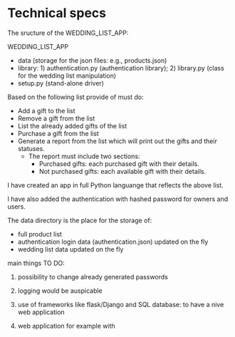 # Technical specs

The sructure of the WEDDING_LIST_APP:

WEDDING_LIST_APP

- data (storage for the json files: e.g., products.json)
- library: 1) authentication.py (authentication library); 2) library.py (class for the wedding list manipulation)
- setup.py (stand-alone driver)

Based on the following list provide of must do:

- Add a gift to the list
- Remove a gift from the list
- List the already added gifts of the list
- Purchase a gift from the list
- Generate a report from the list which will print out the gifts and their statuses.
  - The report must include two sections:
    - Purchased gifts: each purchased gift with their details.
    - Not purchased gifts: each available gift with their details.

I have created an app in full Python languange that reflects the above list.

I have also added the authentication with hashed password for owners and users.

The data directory is the place for the storage of:

- full product list
- authentication login data (authentication.json) updated on the fly
- wedding list data updated on the fly

main things TO DO:

1. possibility to change already generated passwords

2. logging would be auspicable

3. use of frameworks like flask/Django and SQL database: to have a nive web application

4. web application for example with
